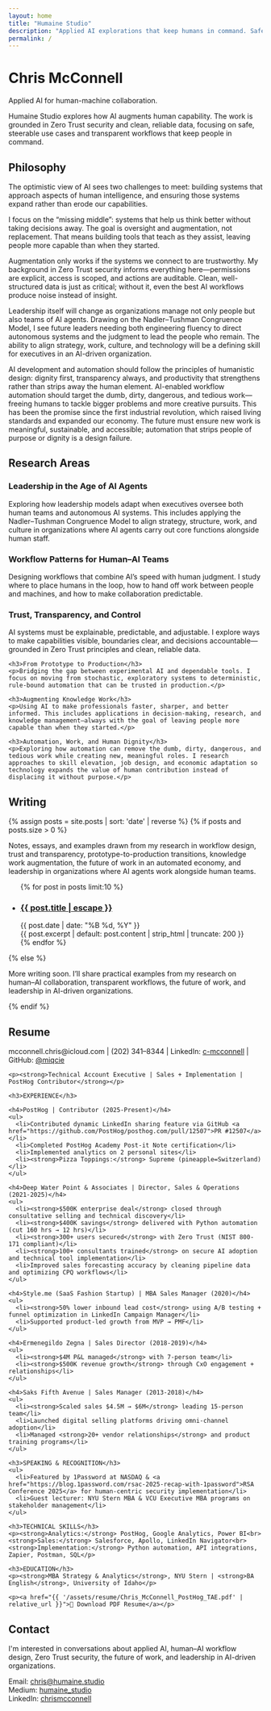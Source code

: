 ```yaml
---
layout: home
title: "Humaine Studio"
description: "Applied AI explorations that keep humans in command. Safe, steerable use cases. Transparent workflows. Augmentation over replacement."
permalink: /
---
```


<div class="hero">
  <h1 class="hero-title">Chris McConnell</h1>
  <p class="hero-subtitle">Applied AI for human-machine collaboration.</p>
  <p class="hero-description">
  Humaine Studio explores how AI augments human capability. The work is grounded in Zero Trust security and clean, reliable data, focusing on safe, steerable use cases and transparent workflows that keep people in command.
</p>
</div>

<section id="philosophy" class="section">
  <h2 class="section-title">Philosophy</h2>
  <div class="section-content">
    <p>The optimistic view of AI sees two challenges to meet: building systems that approach aspects of human intelligence, and ensuring those systems expand rather than erode our capabilities.</p>
    <p>I focus on the “missing middle”: systems that help us think better without taking decisions away. The goal is oversight and augmentation, not replacement. That means building tools that teach as they assist, leaving people more capable than when they started.</p>
    <p>Augmentation only works if the systems we connect to are trustworthy. My background in Zero Trust security informs everything here—permissions are explicit, access is scoped, and actions are auditable. Clean, well-structured data is just as critical; without it, even the best AI workflows produce noise instead of insight.</p>
    <p>Leadership itself will change as organizations manage not only people but also teams of AI agents. Drawing on the Nadler–Tushman Congruence Model, I see future leaders needing both engineering fluency to direct autonomous systems and the judgment to lead the people who remain. The ability to align strategy, work, culture, and technology will be a defining skill for executives in an AI-driven organization.</p>
    <p>AI development and automation should follow the principles of humanistic design: dignity first, transparency always, and productivity that strengthens rather than strips away the human element. AI-enabled workflow automation should target the dumb, dirty, dangerous, and tedious work—freeing humans to tackle bigger problems and more creative pursuits. This has been the promise since the first industrial revolution, which raised living standards and expanded our economy. The future must ensure new work is meaningful, sustainable, and accessible; automation that strips people of purpose or dignity is a design failure.</p>
  </div>
</section>

<section id="research" class="section">
  <h2 class="section-title">Research Areas</h2>
  <div class="section-content">
    <h3>Leadership in the Age of AI Agents</h3>
    <p>Exploring how leadership models adapt when executives oversee both human teams and autonomous AI systems. This includes applying the Nadler–Tushman Congruence Model to align strategy, structure, work, and culture in organizations where AI agents carry out core functions alongside human staff.</p>
    <h3>Workflow Patterns for Human–AI Teams</h3>
    <p>Designing workflows that combine AI’s speed with human judgment. I study where to place humans in the loop, how to hand off work between people and machines, and how to make collaboration predictable.</p>
    <h3>Trust, Transparency, and Control</h3>
    <p>AI systems must be explainable, predictable, and adjustable. I explore ways to make capabilities visible, boundaries clear, and decisions accountable—grounded in Zero Trust principles and clean, reliable data.</p>

    <h3>From Prototype to Production</h3>
    <p>Bridging the gap between experimental AI and dependable tools. I focus on moving from stochastic, exploratory systems to deterministic, rule-bound automation that can be trusted in production.</p>

    <h3>Augmenting Knowledge Work</h3>
    <p>Using AI to make professionals faster, sharper, and better informed. This includes applications in decision-making, research, and knowledge management—always with the goal of leaving people more capable than when they started.</p>

    <h3>Automation, Work, and Human Dignity</h3>
    <p>Exploring how automation can remove the dumb, dirty, dangerous, and tedious work while creating new, meaningful roles. I research approaches to skill elevation, job design, and economic adaptation so technology expands the value of human contribution instead of displacing it without purpose.</p>
  </div>
</section>

<section id="writing" class="section">
  <h2 class="section-title">Writing</h2>
  <div class="section-content">
    {% assign posts = site.posts | sort: 'date' | reverse %}
    {% if posts and posts.size > 0 %}
      <p>Notes, essays, and examples drawn from my research in workflow design, trust and transparency, prototype-to-production transitions, knowledge work augmentation, the future of work in an automated economy, and leadership in organizations where AI agents work alongside human teams.</p>
      <ul class="posts-list">
        {% for post in posts limit:10 %}
          <li class="post-item">
            <h3 class="post-item-title">
              <a href="{{ post.url | relative_url }}">{{ post.title | escape }}</a>
            </h3>
            <div class="post-item-date">{{ post.date | date: "%B %d, %Y" }}</div>
            <div class="post-item-excerpt">
              {{ post.excerpt | default: post.content | strip_html | truncate: 200 }}
            </div>
          </li>
        {% endfor %}
      </ul>
    {% else %}
      <p>More writing soon. I’ll share practical examples from my research on human–AI collaboration, transparent workflows, the future of work, and leadership in AI-driven organizations.</p>
    {% endif %}
  </div>
</section>

<section id="resume" class="section">
  <h2 class="section-title">Resume</h2>
  <div class="section-content">
    <p>mcconnell.chris@icloud.com | (202) 341–8344 | LinkedIn: <a href="https://www.linkedin.com/in/c-mcconnell">c-mcconnell</a> | GitHub: <a href="https://github.com/miqcie">@miqcie</a></p>
    
    <p><strong>Technical Account Executive | Sales + Implementation | PostHog Contributor</strong></p>

    <h3>EXPERIENCE</h3>

    <h4>PostHog | Contributor (2025-Present)</h4>
    <ul>
      <li>Contributed dynamic LinkedIn sharing feature via GitHub <a href="https://github.com/PostHog/posthog.com/pull/12507">PR #12507</a></li>
      <li>Completed PostHog Academy Post-it Note certification</li>
      <li>Implemented analytics on 2 personal sites</li>
      <li><strong>Pizza Toppings:</strong> Supreme (pineapple=Switzerland)</li>
    </ul>

    <h4>Deep Water Point & Associates | Director, Sales & Operations (2021-2025)</h4>
    <ul>
      <li><strong>$500K enterprise deal</strong> closed through consultative selling and technical discovery</li>
      <li><strong>$400K savings</strong> delivered with Python automation (cut 160 hrs → 12 hrs)</li>
      <li><strong>300+ users secured</strong> with Zero Trust (NIST 800-171 compliant)</li>
      <li><strong>100+ consultants trained</strong> on secure AI adoption and technical tool implementation</li>
      <li>Improved sales forecasting accuracy by cleaning pipeline data and optimizing CPQ workflows</li>
    </ul>

    <h4>Style.me (SaaS Fashion Startup) | MBA Sales Manager (2020)</h4>
    <ul>
      <li><strong>50% lower inbound lead cost</strong> using A/B testing + funnel optimization in LinkedIn Campaign Manager</li>
      <li>Supported product-led growth from MVP → PMF</li>
    </ul>

    <h4>Ermenegildo Zegna | Sales Director (2018-2019)</h4>
    <ul>
      <li><strong>$4M P&L managed</strong> with 7-person team</li>
      <li><strong>$500K revenue growth</strong> through CxO engagement + relationships</li>
    </ul>

    <h4>Saks Fifth Avenue | Sales Manager (2013-2018)</h4>
    <ul>
      <li><strong>Scaled sales $4.5M → $6M</strong> leading 15-person team</li>
      <li>Launched digital selling platforms driving omni-channel adoption</li>
      <li>Managed <strong>20+ vendor relationships</strong> and product training programs</li>
    </ul>

    <h3>SPEAKING & RECOGNITION</h3>
    <ul>
      <li>Featured by 1Password at NASDAQ & <a href="https://blog.1password.com/rsac-2025-recap-with-1password">RSA Conference 2025</a> for human-centric security implementation</li>
      <li>Guest lecturer: NYU Stern MBA & VCU Executive MBA programs on stakeholder management</li>
    </ul>

    <h3>TECHNICAL SKILLS</h3>
    <p><strong>Analytics:</strong> PostHog, Google Analytics, Power BI<br>
    <strong>Sales:</strong> Salesforce, Apollo, LinkedIn Navigator<br>
    <strong>Implementation:</strong> Python automation, API integrations, Zapier, Postman, SQL</p>

    <h3>EDUCATION</h3>
    <p><strong>MBA Strategy & Analytics</strong>, NYU Stern | <strong>BA English</strong>, University of Idaho</p>

    <p><a href="{{ '/assets/resume/Chris_McConnell_PostHog_TAE.pdf' | relative_url }}">📄 Download PDF Resume</a></p>
  </div>
</section>

<section id="contact" class="section">
  <h2 class="section-title">Contact</h2>
  <div class="section-content">
    <div class="contact-info">
      <p>I'm interested in conversations about applied AI, human–AI workflow design, Zero Trust security, the future of work, and leadership in AI-driven organizations.</p>
      <p>
        Email: <a href="mailto:chris@humaine.studio">chris@humaine.studio</a><br>
        Medium: <a href="https://medium.com/@humaine_studio" rel="me noopener">humaine_studio</a><br>
        LinkedIn: <a href="https://www.linkedin.com/in/c-mcconnell/" rel="me noopener">chrismcconnell</a>
      </p>
    </div>
  </div>
</section>
